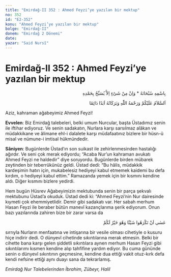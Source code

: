 ```yaml
---
title: "Emirdağ-II 352 : Ahmed Feyzi’ye yazılan bir mektup"
no: 352
id: "E2-352"
konu: "Ahmed Feyzi’ye yazılan bir mektup"
bolge: "Emirdağ-II"
donem: "Emirdağ 2 Dönemi"
date: 
yazar: "Said Nursî"
---
```


# Emirdağ-II 352 : Ahmed Feyzi’ye yazılan bir mektup

<p class="arabic" dir="rtl" title="Meal: “Subhân Allah’ın adıyla” * “Hiçbir şey yoktur ki O'nu hamd ile tesbih etmesin” [İsrâ 17:44]">بِاسْمِهِ سُبْحَانَهُ * وَاِنْ مِنْ شَىْءٍ اِلاَّ يُسَبِّحُ بِحَمْدِهِ</p>

<p class="arabic" dir="rtl" title="Meal: “Allah’ın selâmı, rahmeti ve bereketleri, ebedî ve dâimî olarak üzerinize olsun.”">اَلسَّلاَمُ عَلَيْكُمْ وَرَحْمَةُ اللّٰهِ وَبَرَكَاتُهُ اَبَدًا دَائِمًا</p>

Aziz, kahraman ağabeyimiz Ahmed Feyzi!

**Evvelen**: Biz Emirdağ talebeleri, belki umum Nurcular, başta Üstadımız senin ile iftihar ediyoruz. Ve senin sadakatın, Nurlara karşı sarsılmaz alâkan ve müdakkikane ve âlimane ehl-i dalalete karşı müdafaatınız bizlere bir hüsn-ü misal ve nümune-i imtisal hükmündedir.

**Sâniyen**: Bugünlerde Üstad’ın son suikast ile zehirlenmesinden hastalığı ağırdır. Ve seni çok merak ediyordu; “Acaba Nur’un kahraman avukatı Ahmed Feyzi ne haldedir” diye soruyordu. Bugünlerde birden mübarek zeytinden bir teberrükünüz geldi. Üstad dedi: “Bu hâlis, müdakkik kardeşimin hatırı için, mukabelesiz hediyeyi kabul etmemek kaidemi bu defa kırdım, o hediyeyi kabul ettim.” Ramazanda yemek için bir kısmını kendine aldı. Diğer kısmını bizlere yedirdi.

Hem bugün Hüsrev Ağabeyimizin mektubunda senin bir parça şekvalı mektubunu Üstad’a okuduk. Üstad dedi ki: “Ahmed Feyzi’nin Nur dairesinde kıymeti çok ehemmiyetlidir. Demir gibi sadakatı var. Her sabah merhum Hasan Feyzi ile beraber bütün manevî kazançlarıma şerik ediyorum. Onun bazı yazılarında zahiren bize bir zarar varsa da

<p class="arabic" dir="rtl" title="Meal: “Olur ki, bir şey sizin için hayırlı iken, siz onu hoş görmezsiniz.” [Bakara Sûresi, 2:216]">عَسٰى‮ ‬اَنْ‮ ‬تَكْرَهُوا‮ ‬شَيْئًا‮ ‬وَهُوَ‮ ‬خَيْرٌ‮ ‬لَكُمْ</p>

sırrıyla Nurların menfaatına ve intişarına bir vesile olması cihetiyle o kusuru hiçe indirir dedi. O dünyevî cihetinde sıkıntılarına merak etmesin. Belki bir cihette bana karşı gelen şiddetli sıkıntılara aynen merhum Hasan Feyzi gibi sıkıntılarımı kısmen kendine alıp tahfifine yardım ediyor. Bu cuma gününde senin o dünyevî sıkıntının geçmesine, kendine dua ettiği vakit otuz-kırk defa kendi nefsine ettiği aynı duayı sana da tekrarlamış.

*Emirdağ Nur Talebelerinden*
*İbrahim, Zübeyr, Halil*
